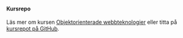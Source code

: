 #### Kursrepo

Läs mer om kursen [Objektorienterade webbteknologier](https://dbwebb.se/kurser/oophp-v5) eller titta på [kursrepot på GitHub](https://github.com/dbwebb-se/oophp).
